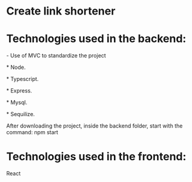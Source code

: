 # Create link shortener

  <h1>Technologies used in the backend:</h1>
  <span>- Use of MVC to standardize the project</span>
  <p>* Node.</p>
  <p>* Typescript.</p>
  <p>* Express.</p>
  <p>* Mysql.</p>
  <p>* Sequilize.</p>

  <span>After downloading the project, inside the backend folder, start with the command:
        npm start</span>



  <h1>Technologies used in the frontend:</h1>
  <p>React</p>